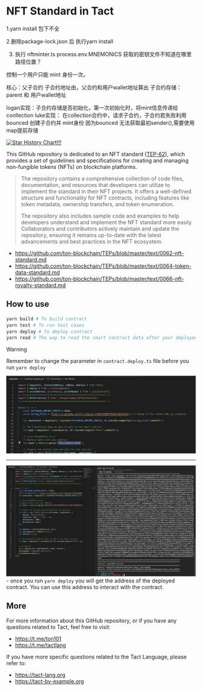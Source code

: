 # NFT Standard in Tact

1.yarn install 包下不全

2.删除package-lock.json 后 执行yarn install

3. 执行 nftminter.ts process.env.MNEMONICS 获取的密钥文件不知道在哪里 路径位置？



控制一个用户只能 mint 身份一次。


核心：父子合约
  子合约地址由，父合约和用户wallet地址算出
  子合约存储：parent 和 用户wallet地址

logan实现：子合约存储是否初始化，第一次初始化时，将mint信息传递给conllection
luke实现：
   在collection合约中，请求子合约，子合约若失败利用 bounced 创建子合约并 mint身份
   因为bounced 无法获取最初sender(),需要使用map提前存储 




<a href="https://star-history.com/#Ton-Dynasty/tondynasty-contracts&Date">

  <picture>
    <source media="(prefers-color-scheme: dark)" srcset="https://api.star-history.com/svg?repos=howardpen9/nft-template-in-tact&type=Date&theme=dark" />
    <source media="(prefers-color-scheme: light)" srcset="https://api.star-history.com/svg?repos=howardpen9/nft-template-in-tact&type=Date" />
    <img alt="Star History Chart!!!" src="https://api.star-history.com/svg?repos=howardpen9/nft-template-in-tact&type=Date" />
  </picture>
</a>

This GitHub repository is dedicated to an NFT standard ([TEP-62](https://github.com/ton-blockchain/TEPs/blob/master/text/0062-nft-standard.md)), which provides a set of guidelines and specifications for creating and managing non-fungible tokens (NFTs) on blockchain platforms.

> The repository contains a comprehensive collection of code files, documentation, and resources that developers can utilize to implement the standard in their NFT projects. It offers a well-defined structure and functionality for NFT contracts, including features like token metadata, ownership transfers, and token enumeration.
>
> The repository also includes sample code and examples to help developers understand and implement the NFT standard more easily. Collaborators and contributors actively maintain and update the repository, ensuring it remains up-to-date with the latest advancements and best practices in the NFT ecosystem.

-   https://github.com/ton-blockchain/TEPs/blob/master/text/0062-nft-standard.md
-   https://github.com/ton-blockchain/TEPs/blob/master/text/0064-token-data-standard.md
-   https://github.com/ton-blockchain/TEPs/blob/master/text/0066-nft-royalty-standard.md

## How to use

```bash
yarn build # To build contract
yarn test # To run test cases
yarn deploy # To deploy contract
yarn read # The way to read the smart contract data after your deployed the code
```

> [!WARNING]
> Remember to change the parameter in `contract.deploy.ts` file before you run `yarn deploy`

![Alt text](./images/image.png)

---

![alt text](./images/image-1.png) - once you run `yarn deploy` you will get the address of the deployed contract. You can use this address to interact with the contract.

## More

For more information about this GitHub repository, or if you have any questions related to Tact, feel free to visit:

-   https://t.me/ton101
-   https://t.me/tactlang

If you have more specific questions related to the Tact Language, please refer to:

-   https://tact-lang.org
-   https://tact-by-example.org
